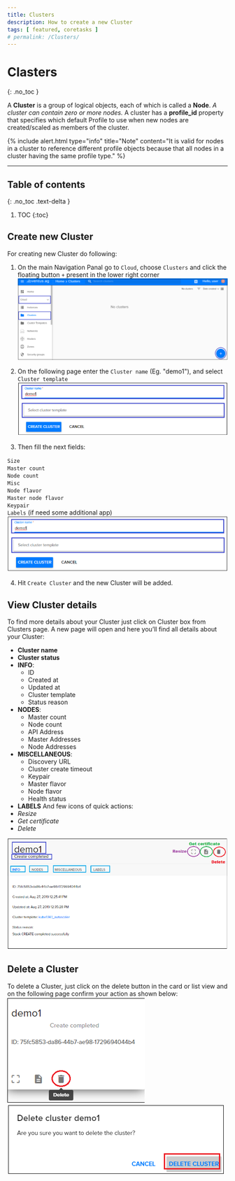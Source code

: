 ```yaml
---
title: Clusters
description: How to create a new Cluster 
tags: [ featured, coretasks ]
# permalink: /Clusters/
---
```

# Clasters
{: .no_toc }

A **Cluster** is a group of logical objects, each of which is called a **Node**. *A cluster can contain zero or more nodes.* 
A cluster has a **profile_id** property that specifies which default Profile to use when new nodes are created/scaled as members of the cluster. 

{% include alert.html type="info" title="Note" content="It is valid for nodes in a cluster to reference different profile objects because that all nodes in a cluster having the same profile type." %}

---

## Table of contents
{: .no_toc .text-delta }

1. TOC
{:toc}

## Create new Cluster

For creating new Cluster do following:

1) On the main Navigation Panal go to  `Cloud`, choose `Clusters` and click the floating button `+` present in the lower right corner   
![](../../assets/img/clusters/clusters1.png)  

2) On the following page enter the `Cluster name` (Eg. "demo1"), and select `Cluster template`  
![](../../assets/img/clusters/clusters6.png) 

3) Then fill the next fields: 

`Size`  
    `Master count`  
    `Node count`  
 `Misc`  
    `Node flavor`    
    `Master node flavor`  
    `Keypair`  
`Labels` (if need some additional app)  
![](../../assets/img/clusters/clusters6.png)

4) Hit `Create Cluster` and the new Cluster will be added. 

## View Cluster details
To find more details about your Cluster just click on Cluster box from Clusters page. A new page will open and here you’ll find all details about your Cluster:

- **Cluster name**
- **Cluster status**
- **INFO**: 
    - ID
    - Created at
    - Updated at
    - Cluster template
    - Status reason  
- **NODES**:
    - Master count
    - Node count
    - API Address
    - Master Addresses
    - Node Addresses    
- **MISCELLANEOUS**:
    - Discovery URL
    - Cluster create timeout
    - Keypair
    - Master flavor
    - Node flavor
    - Health status  
- **LABELS**
And few icons of quick actions:
- *Resize*
- *Get certificate*
- *Delete*  

![](../../assets/img/clusters/clusters3.png) 

## Delete a Cluster
To delete a Cluster, just click on the delete button in the card or list view and on the following page confirm your action as shown below:
![](../../assets/img/clusters/clusters4.png) 
![](../../assets/img/clusters/clusters5.png) 


